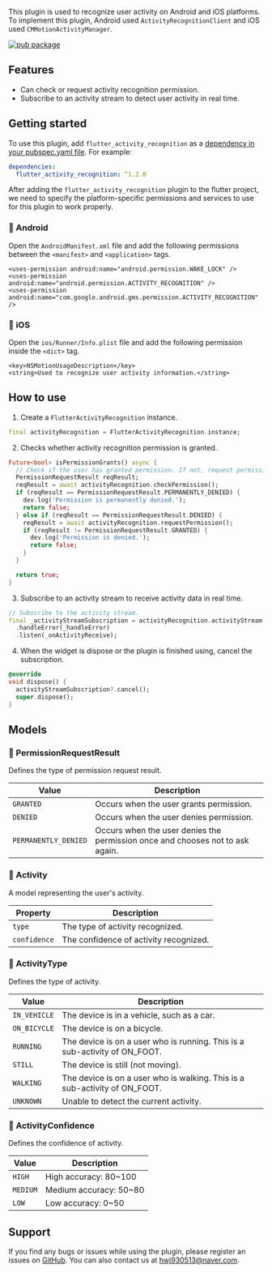 This plugin is used to recognize user activity on Android and iOS platforms. To implement this plugin, Android used `ActivityRecognitionClient` and iOS used `CMMotionActivityManager`.

[![pub package](https://img.shields.io/pub/v/flutter_activity_recognition.svg)](https://pub.dev/packages/flutter_activity_recognition)

## Features

* Can check or request activity recognition permission.
* Subscribe to an activity stream to detect user activity in real time.

## Getting started

To use this plugin, add `flutter_activity_recognition` as a [dependency in your pubspec.yaml file](https://flutter.io/platform-plugins/). For example:

```yaml
dependencies:
  flutter_activity_recognition: ^1.2.0
```

After adding the `flutter_activity_recognition` plugin to the flutter project, we need to specify the platform-specific permissions and services to use for this plugin to work properly.

### :baby_chick: Android

Open the `AndroidManifest.xml` file and add the following permissions between the `<manifest>` and `<application>` tags.

```
<uses-permission android:name="android.permission.WAKE_LOCK" />
<uses-permission android:name="android.permission.ACTIVITY_RECOGNITION" />
<uses-permission android:name="com.google.android.gms.permission.ACTIVITY_RECOGNITION" />
```

### :baby_chick: iOS

Open the `ios/Runner/Info.plist` file and add the following permission inside the `<dict>` tag.

```
<key>NSMotionUsageDescription</key>
<string>Used to recognize user activity information.</string>
```

## How to use

1. Create a `FlutterActivityRecognition` instance.

```dart
final activityRecognition = FlutterActivityRecognition.instance;
```

2. Checks whether activity recognition permission is granted.

```dart
Future<bool> isPermissionGrants() async {
  // Check if the user has granted permission. If not, request permission.
  PermissionRequestResult reqResult;
  reqResult = await activityRecognition.checkPermission();
  if (reqResult == PermissionRequestResult.PERMANENTLY_DENIED) {
    dev.log('Permission is permanently denied.');
    return false;
  } else if (reqResult == PermissionRequestResult.DENIED) {
    reqResult = await activityRecognition.requestPermission();
    if (reqResult != PermissionRequestResult.GRANTED) {
      dev.log('Permission is denied.');
      return false;
    }
  }

  return true;
} 
```

3. Subscribe to an activity stream to receive activity data in real time.

```dart
// Subscribe to the activity stream.
final _activityStreamSubscription = activityRecognition.activityStream
  .handleError(_handleError)
  .listen(_onActivityReceive);
```

4. When the widget is dispose or the plugin is finished using, cancel the subscription.

```dart
@override
void dispose() {
  activityStreamSubscription?.cancel();
  super.dispose();
}
```

## Models

### :chicken: PermissionRequestResult

Defines the type of permission request result.

| Value | Description |
|---|---|
| `GRANTED` | Occurs when the user grants permission. |
| `DENIED` | Occurs when the user denies permission. |
| `PERMANENTLY_DENIED` | Occurs when the user denies the permission once and chooses not to ask again. |

### :chicken: Activity

A model representing the user's activity.

| Property | Description |
|---|---|
| `type` | The type of activity recognized. |
| `confidence` | The confidence of activity recognized. |

### :chicken: ActivityType

Defines the type of activity.

| Value | Description |
|---|---|
| `IN_VEHICLE` | The device is in a vehicle, such as a car. |
| `ON_BICYCLE` | The device is on a bicycle. |
| `RUNNING` | The device is on a user who is running. This is a sub-activity of ON_FOOT. |
| `STILL` | The device is still (not moving). |
| `WALKING` | The device is on a user who is walking. This is a sub-activity of ON_FOOT. |
| `UNKNOWN` | Unable to detect the current activity. |

### :chicken: ActivityConfidence

Defines the confidence of activity.

| Value | Description |
|---|---|
| `HIGH` | High accuracy: 80~100 |
| `MEDIUM` | Medium accuracy: 50~80 |
| `LOW` | Low accuracy: 0~50 |

## Support

If you find any bugs or issues while using the plugin, please register an issues on [GitHub](https://github.com/Dev-hwang/flutter_activity_recognition/issues). You can also contact us at <hwj930513@naver.com>.

